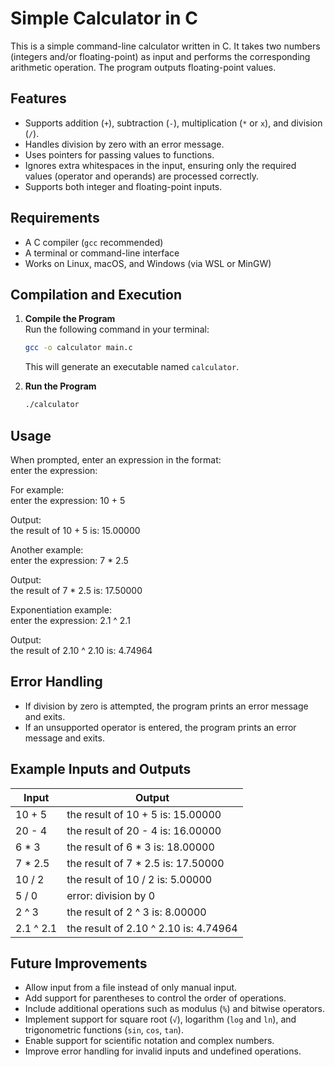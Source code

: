 # Simple Calculator in C

This is a simple command-line calculator written in C. It takes two numbers (integers and/or floating-point) as input and performs the corresponding arithmetic operation. The program outputs floating-point values.


## Features

- Supports addition (`+`), subtraction (`-`), multiplication (`*` or `x`), and division (`/`).
- Handles division by zero with an error message.
- Uses pointers for passing values to functions.
- Ignores extra whitespaces in the input, ensuring only the required values (operator and operands) are processed correctly.
- Supports both integer and floating-point inputs.


## Requirements

- A C compiler (`gcc` recommended)
- A terminal or command-line interface
- Works on Linux, macOS, and Windows (via WSL or MinGW)



## Compilation and Execution

1. **Compile the Program**  
   Run the following command in your terminal:  

   ```bash
   gcc -o calculator main.c
   ```

   This will generate an executable named `calculator`.

2. **Run the Program**  

   ```bash
   ./calculator
   ```

## Usage

When prompted, enter an expression in the format:  
enter the expression: <num1> <operator> <num2>  

For example:  
enter the expression: 10 + 5  

Output:  
the result of 10 + 5 is: 15.00000  

Another example:  
enter the expression: 7 * 2.5  

Output:  
the result of 7 * 2.5 is: 17.50000  

Exponentiation example:  
enter the expression: 2.1 ^ 2.1  

Output:  
the result of 2.10 ^ 2.10 is: 4.74964  


## Error Handling

- If division by zero is attempted, the program prints an error message and exits.
- If an unsupported operator is entered, the program prints an error message and exits.


## Example Inputs and Outputs

| Input    | Output                                       |
| -------- | -------------------------------------------- |
| 10 + 5   | the result of 10 + 5 is: 15.00000           |
| 20 - 4   | the result of 20 - 4 is: 16.00000           |
| 6 * 3    | the result of 6 * 3 is: 18.00000           |
| 7 * 2.5  | the result of 7 * 2.5 is: 17.50000          |
| 10 / 2   | the result of 10 / 2 is: 5.00000            |
| 5 / 0    | error: division by 0                        |
| 2 ^ 3    | the result of 2 ^ 3 is: 8.00000             |
| 2.1 ^ 2.1 | the result of 2.10 ^ 2.10 is: 4.74964      |



## Future Improvements

- Allow input from a file instead of only manual input.
- Add support for parentheses to control the order of operations.
- Include additional operations such as modulus (`%`) and bitwise operators.
- Implement support for square root (`√`), logarithm (`log` and `ln`), and trigonometric functions (`sin`, `cos`, `tan`).
- Enable support for scientific notation and complex numbers.
- Improve error handling for invalid inputs and undefined operations.
